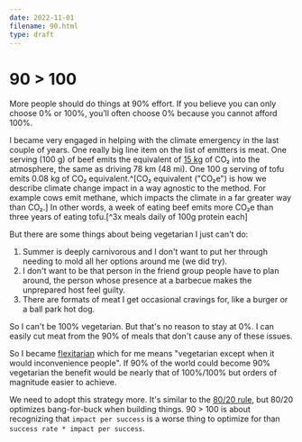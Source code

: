 ```yaml
---
date: 2022-11-01
filename: 90.html
type: draft
---
```


# 90 > 100

More people should do things at 90% effort. If you believe you can only choose 0% or 100%, you’ll often choose 0% because you cannot afford 100%.

I became very engaged in helping with the climate emergency in the last couple of years. One really big line item on the list of emitters is meat. One serving (100 g) of beef emits the equivalent of [15 kg](https://www.co2everything.com/co2e-of/beef) of CO₂ into the atmosphere, the same as driving 78 km (48 mi). One 100 g serving of tofu emits 0.08 kg of CO₂ equivalent.^[CO₂ equivalent ("CO₂e") is how we describe climate change impact in a way agnostic to the method. For example cows emit methane, which impacts the climate in a far greater way than CO₂.] In other words, a week of eating beef emits more CO₂e than three years of eating tofu.[^3x meals daily of 100g protein each]

But there are some things about being vegetarian I just can't do:

1. Summer is deeply carnivorous and I don't want to put her through needing to mold all her options around me (we did try).
2. I don't want to be that person in the friend group people have to plan around, the person whose presence at a barbecue makes the unprepared host feel guilty.
3. There are formats of meat I get occasional cravings for, like a burger or a ball park hot dog.

So I can't be 100% vegetarian. But that's no reason to stay at 0%. I can easily cut meat from the 90% of meals that don't cause any of these issues.

So I became [flexitarian](https://en.wikipedia.org/Flexitarianism) which for me means "vegetarian except when it would inconvenience people". If 90% of the world could become 90% vegetarian the benefit would be nearly that of 100%/100% but orders of magnitude easier to achieve.

We need to adopt this strategy more. It's similar to the [80/20 rule](https://en.wikipedia.org/80-20_rule), but 80/20 optimizes bang-for-buck when building things. 90 > 100 is about recognizing that `impact per success` is a worse thing to optimize for than `success rate * impact per success`.